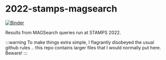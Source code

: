 # 2022-stamps-magsearch

[![Binder](https://mybinder.org/badge_logo.svg)](https://mybinder.org/v2/gh/bluegenes/2022-stamps-magsearch/HEAD)

Results from MAGSearch queries run at STAMPS 2022.

:::warning
To make things extra simple, I flagrantly disobeyed the usual github rules .. this repo contains larger files that I would normally put here. Beware!
:::
